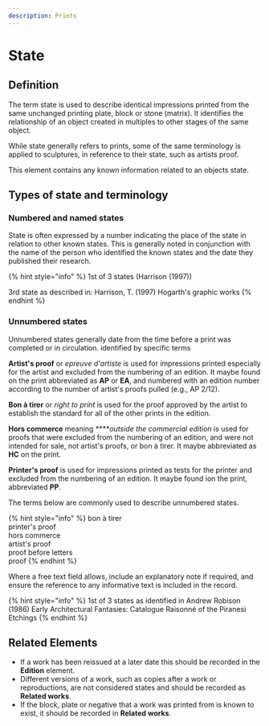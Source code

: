 ```yaml
---
description: Prints
---
```


# State

## Definition

The term state is used to describe identical impressions printed from the same unchanged printing plate, block or stone \(matrix\). It identifies the relationship of an object created in multiples to other stages of the same object.

While state generally refers to prints, some of the same terminology is applied to sculptures, in reference to their state, such as artists proof.

This element contains any known information related to an objects state.

## Types of state and terminology

### Numbered and named states

State is often expressed by a number indicating the place of the state in relation to other known states. This is generally noted in conjunction with the name of the person who identified the known states and the date they published their research. 

{% hint style="info" %}
1st of 3 states \(Harrison \(1997\)\)

3rd state as described in: Harrison, T. \(1997\) Hogarth's graphic works
{% endhint %}

### Unnumbered states

Unnumbered states generally date from the time before a print was completed or in circulation. identified by specific terms

**Artist's proof** or _epreuve d'artiste_ is used for impressions printed especially for the artist and excluded from the numbering of an edition. It maybe found on the print abbreviated as **AP** or **EA**, and numbered with an edition number according to the number of artist's proofs pulled \(e.g., AP 2/12\).  
  
**Bon à tirer** or _right to print_ is used for the proof approved by the artist to establish the standard for all of the other prints in the edition.

**Hors commerce** meaning ****_outside the commercial edition_ is used for proofs that were excluded from the numbering of an edition, and were not intended for sale, not artist's proofs, or bon à tirer. It maybe abbreviated as **HC** on the print.

**Printer's proof** is used for impressions printed as tests for the printer and excluded from the numbering of an edition. It maybe found ion the print, abbreviated **PP**.

The terms below are commonly used to describe unnumbered states. 

{% hint style="info" %}
bon à tirer  
printer's proof  
hors commerce  
artist's proof  
proof before letters  
proof
{% endhint %}

Where a free text field allows, include an explanatory note if required, and ensure the reference to any informative text is included in the record.  

{% hint style="info" %}
1st of 3 states as identified in Andrew Robison \(1986\) Early Architectural Fantasies: Catalogue Raisonné of the Piranesi Etchings
{% endhint %}

## Related Elements

* If a work has been reissued at a later date this should be recorded in the **Edition** element. 
* Different versions of a work, such as copies after a work or reproductions, are not considered states and should be recorded as **Related works**. 
* If the block, plate or negative that a work was printed from is known to exist, it should be recorded in **Related works**. 

